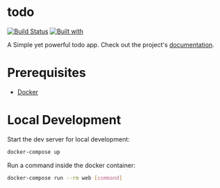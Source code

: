 # todo

[![Build Status](https://travis-ci.org/djv-mo/todo.svg?branch=master)](https://travis-ci.org/djv-mo/todo)
[![Built with](https://img.shields.io/badge/Built_with-Cookiecutter_Django_Rest-F7B633.svg)](https://github.com/agconti/cookiecutter-django-rest)

A Simple yet powerful todo app. Check out the project's [documentation](http://djv-mo.github.io/todo/).

# Prerequisites

- [Docker](https://docs.docker.com/docker-for-mac/install/)  

# Local Development

Start the dev server for local development:
```bash
docker-compose up
```

Run a command inside the docker container:

```bash
docker-compose run --rm web [command]
```
